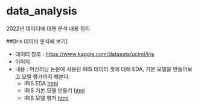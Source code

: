 # data_analysis
2022년 데이터에 대핸 분석 내용 정리


##[iris 데이터 분석해 보기]
  * 데이터 참조 : https://www.kaggle.com/datasets/uciml/iris
  * 이미지 
  * 내용 : 머신러닝 논문에 사용된 IRIS 데이터 셋에 대해 EDA, 기본 모델을 만들어보고 모델 평가까지 해본다.
  	* IRIS EDA [html]()
	* IRIS 기본 모델 만들기 [html]()
	* IRIS 모델 평가 [html]()
